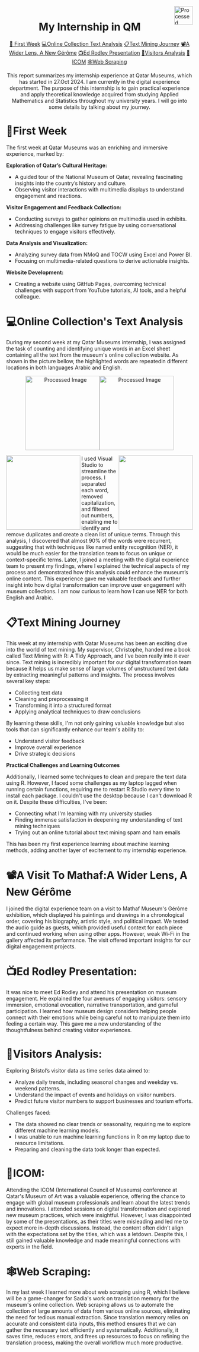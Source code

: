 <img src="https://i.ibb.co/kJ99gXz/qm-car-logo-0-0-1.png" align="right" alt="Processed Image" height="50" width="auto"  >
<html>
<body>
  <h1  align="center">My Internship in QM </h1>


<p align="center" > <a href="#W1">&#128150; First Week</a>     <a href="#W2">&#128187;Online Collection Text Analysis</a>     <a href="#W3">&#128203;Text Mining Journey</a>     <a href="#W4">&#128253;A Wider Lens, A New Gérôme</a> <a href="#W5">&#128250;Ed Rodley Presentation</a>  <a href="#W6">&#128694;Visitors Analysis</a> <a href="#W7">&#128188;ICOM</a> <a href="#W6">&#128376;Web Scraping</a></p> 
  

<p align="center">This report summarizes my internship experience at Qatar Museums, which has started in 27.Oct 2024. I am currently in the digital experience department. The purpose of this internship is to gain practical experience and apply theoretical knowledge acquired from studying Applied Mathematics and Statistics throughout my university years. I will go into some details by talking about my journey.</p>
  
<h1  align="Left" id="W1">&#128150;First Week</h1>
<p>The first week at Qatar Museums was an enriching and immersive experience, marked by:</p>

<p><b>Exploration of Qatar’s Cultural Heritage:</b></p>
<ul>
  <li>	A guided tour of the National Museum of Qatar, revealing fascinating insights into the country’s history and culture.</li>
  <li>	Observing visitor interactions with multimedia displays to understand engagement and reactions.</li>
</ul>
<p><b>Visitor Engagement and Feedback Collection:</b></p>
<ul>
  <li>	Conducting surveys to gather opinions on multimedia used in exhibits.</li>
  <li>	Addressing challenges like survey fatigue by using conversational techniques to engage visitors effectively.</li>
</ul>
<p><b>Data Analysis and Visualization:</b></p>
<ul>
  <li>	Analyzing survey data from NMoQ and TOCW using Excel and Power BI.</li>
  <li>	Focusing on multimedia-related questions to derive actionable insights.</li>
</ul>
<p><b>Website Development:</b></p>
<ul>
  <li>	Creating a website using GitHub Pages, overcoming technical challenges with support from YouTube tutorials, AI tools, and a helpful colleague.</li>
</ul>

<h1 align="Left" id="W2">&#128187;Online Collection's Text Analysis </h1>
<p>During my second week at my Qatar Museums internship, I was assigned the task of counting and identifying unique words in an Excel sheet containing all the text from the museum's online collection website. As shown in the picture bellow, the highlighted words are repeatedin different locations in both languages Arabic and English.</p>
<p align="center" ><img align="Center" alt="Processed Image" height="200" width="auto" src="https://i.ibb.co/M9Wx8JS/Screenshot-2024-11-12-085434.png"  ><img  align="Center" alt="Processed Image" height="200" width="auto" src="https://i.ibb.co/7N5KMJN/Screenshot-2024-11-12-093819.png"></p>

<p><img align="left" height="200" width="auto" src="https://i.ibb.co/ZKghqH3/Screenshot-2024-11-12-094657.png" ><img align="right" height="200" width="auto" src="https://i.ibb.co/3WFwGQr/Screenshot-2024-11-12-094911.png" >
  
  I    used  Visual  Studio  to  streamline  the  process. I  separated  each  word,  removed  capitalization, and  filtered  out  numbers,  enabling  me  to  identify  and  remove  duplicates  and  create  a  clean  list  of  unique  terms. Through  this  analysis,  I  discovered  that  almost 90%  of  the  words  were  recurrent,  suggesting  that  with  techniques  like  named  entity  recognition  (NER),  it  would  be  much  easier  for  the  translation  team  to  focus on  unique  or  context-specific  terms.    Later,  I joined  a  meeting  with the digital  experience  team  to  present  my  findings,  where  I  explained  the  technical  aspects  of  my  process  and  demonstrated  how  this  analysis  could  enhance  the  museum’s  online  content.    This  experience  gave  me  valuable  feedback  and  further  insight  into  how digital  transformation  can  improve  user  engagement  with  museum  collections.  I  am  now  curious  to  learn  how  I  can  use  NER  for  both  English  and  Arabic.</p>

<h1 align="left" id="W3" >&#128203;Text Mining Journey </h1>
<p>This week at my internship with Qatar Museums has been an exciting dive into the world of text mining. My supervisor, Christophe, handed me a book called Text Mining with R: A Tidy Approach, and I've been really into it ever since. Text mining is incredibly important for our digital transformation team because it helps us make sense of large volumes of unstructured text data by extracting meaningful patterns and insights. The process involves several key steps:
<ul>
 <li> Collecting text data</li>
 <li>	Cleaning and preprocessing it</li>
 <li>	Transforming it into a structured format</li>
 <li>	Applying analytical techniques to draw conclusions</li>
</ul>
<p>By learning these skills, I'm not only gaining valuable knowledge but also tools that can significantly enhance our team's ability to:
<ul>
 <li> Understand visitor feedback</li>
 <li>	Improve overall experience</li>
 <li>	Drive strategic decisions</li>
</ul>

<b>Practical Challenges and Learning Outcomes</b>

Additionally, I learned some techniques to clean and prepare the text data using R. However, I faced some challenges as my laptop lagged when running certain functions, requiring me to restart R Studio every time to install each package. I couldn't use the desktop because I can't download R on it. Despite these difficulties, I've been:
<ul>
<li>	Connecting what I'm learning with my university studies</li>
<li>	Finding immense satisfaction in deepening my understanding of text mining techniques</li>
<li>	Trying out an online tutorial about text mining spam and ham emails</li>
</ul>
</p>
  
This has been my first experience learning about machine learning methods, adding another layer of excitement to my internship experience.

<h1 align="left" id="W4">&#128253;A Visit To Mathaf:A Wider Lens, A New Gérôme</h1>

<p>I joined the digital experience team on a visit to Mathaf Museum's Gérôme exhibition, which displayed his paintings and drawings in a chronological order, covering his biography, artistic style, and political impact. We tested the audio guide as guests, which provided useful context for each piece and continued working when using other apps. However, weak Wi-Fi in the gallery affected its performance. The visit offered important insights for our digital engagement projects.
</p>

<h1 align="left" id="W5">&#128250;Ed Rodley Presentation: </h1>
<p>It was nice to meet Ed Rodley and attend his presentation on museum engagement. He explained the four avenues of engaging visitors: sensory immersion, emotional evocation, narrative transportation, and gameful participation. I learned how museum design considers helping people connect with their emotions while being careful not to manipulate them into feeling a certain way. This gave me a new understanding of the thoughtfulness behind creating visitor experiences.</p>

<h1 align="left" id="W6">&#128694;Visitors Analysis: </h1>
<p> Exploring Bristol’s visitor data as time series data aimed to:
<ul>
<li>Analyze daily trends, including seasonal changes and weekday vs. weekend patterns.	</li>
<li>Understand the impact of events and holidays on visitor numbers.	</li>
<li>Predict future visitor numbers to support businesses and tourism efforts.	</li>
</ul>
Challenges faced:
<ul>
<li>The data showed no clear trends or seasonality, requiring me to explore different machine learning models.</li>
<li>I was unable to run machine learning functions in R on my laptop due to resource limitations.</li>
<li>Preparing and cleaning the data took longer than expected.</li> 
</ul></p>
<h1 align="left" id="W7">&#128188;ICOM:</h1>
<p>Attending the ICOM (International Council of Museums) conference at Qatar's Museum of Art was a valuable experience, offering the chance to engage with global museum professionals and learn about the latest trends and innovations. I attended sessions on digital transformation and explored new museum practices, which were insightful. However, I was disappointed by some of the presentations, as their titles were misleading and led me to expect more in-depth discussions. Instead, the content often didn’t align with the expectations set by the titles, which was a letdown. Despite this, I still gained valuable knowledge and made meaningful connections with experts in the field.</p>

<h1 align="left" id="W7">&#128376;Web Scraping:</h1>
<p> In my last week I learned more about web scraping using R, which I believe will be a game-changer for Sadia's work on translation memory for the museum's online collection. Web scraping allows us to automate the collection of large amounts of data from various online sources, eliminating the need for tedious manual extraction. Since translation memory relies on accurate and consistent data inputs, this method ensures that we can gather the necessary text efficiently and systematically. Additionally, it saves time, reduces errors, and frees up resources to focus on refining the translation process, making the overall workflow much more productive. </p>





